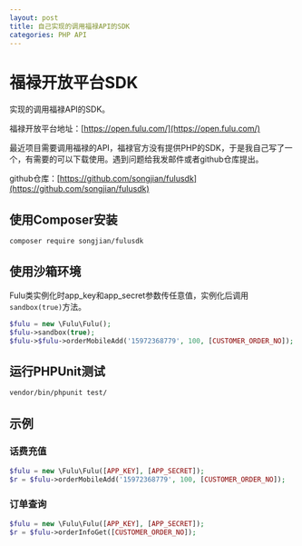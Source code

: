 ```yaml
---
layout: post
title: 自己实现的调用福禄API的SDK
categories: PHP API
---
```

# 福禄开放平台SDK

实现的调用福禄API的SDK。

福禄开放平台地址：[https://open.fulu.com/](https://open.fulu.com/)

最近项目需要调用福禄的API，福禄官方没有提供PHP的SDK，于是我自己写了一个，有需要的可以下载使用。遇到问题给我发邮件或者github仓库提出。

github仓库：[https://github.com/songjian/fulusdk](https://github.com/songjian/fulusdk)

## 使用Composer安装

```sh
composer require songjian/fulusdk
```

## 使用沙箱环境

Fulu类实例化时app_key和app_secret参数传任意值，实例化后调用`sandbox(true)`方法。

```php
$fulu = new \Fulu\Fulu();
$fulu->sandbox(true);
$fulu->$fulu->orderMobileAdd('15972368779', 100, [CUSTOMER_ORDER_NO]);
```

## 运行PHPUnit测试

```sh
vendor/bin/phpunit test/
```

## 示例

### 话费充值

```php
$fulu = new \Fulu\Fulu([APP_KEY], [APP_SECRET]);
$r = $fulu->orderMobileAdd('15972368779', 100, [CUSTOMER_ORDER_NO]);
```

### 订单查询

```php
$fulu = new \Fulu\Fulu([APP_KEY], [APP_SECRET]);
$r = $fulu->orderInfoGet([CUSTOMER_ORDER_NO]);
```
